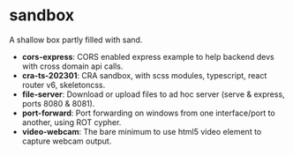 # sandbox

A shallow box partly filled with sand.

- **cors-express**: CORS enabled express example to help backend devs with cross domain api calls.
- **cra-ts-202301**: CRA sandbox, with scss modules, typescript, react router v6, skeletoncss.
- **file-server**: Download or upload files to ad hoc server (serve &amp; express, ports 8080 &amp; 8081).
- **port-forward**: Port forwarding on windows from one interface/port to another, using ROT cypher.
- **video-webcam**: The bare minimum to use html5 video element to capture webcam output.
